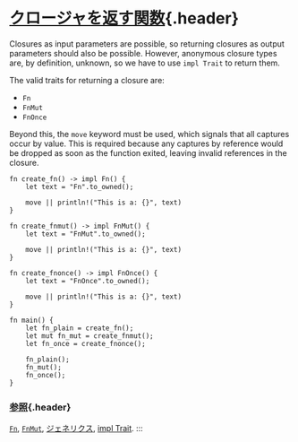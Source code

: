 # [クロージャを返す関数](#クロージャを返す関数){.header}

Closures as input parameters are possible, so returning closures as
output parameters should also be possible. However, anonymous closure
types are, by definition, unknown, so we have to use `impl Trait` to
return them.

The valid traits for returning a closure are:

-   `Fn`
-   `FnMut`
-   `FnOnce`

Beyond this, the `move` keyword must be used, which signals that all
captures occur by value. This is required because any captures by
reference would be dropped as soon as the function exited, leaving
invalid references in the closure.

    fn create_fn() -> impl Fn() {
        let text = "Fn".to_owned();

        move || println!("This is a: {}", text)
    }

    fn create_fnmut() -> impl FnMut() {
        let text = "FnMut".to_owned();

        move || println!("This is a: {}", text)
    }

    fn create_fnonce() -> impl FnOnce() {
        let text = "FnOnce".to_owned();

        move || println!("This is a: {}", text)
    }

    fn main() {
        let fn_plain = create_fn();
        let mut fn_mut = create_fnmut();
        let fn_once = create_fnonce();

        fn_plain();
        fn_mut();
        fn_once();
    }

### [参照](#参照){.header}

[`Fn`](https://doc.rust-lang.org/std/ops/trait.Fn.html),
[`FnMut`](https://doc.rust-lang.org/std/ops/trait.FnMut.html),
[ジェネリクス](../../generics.html), [impl
Trait](../../trait/impl_trait.html).
:::

